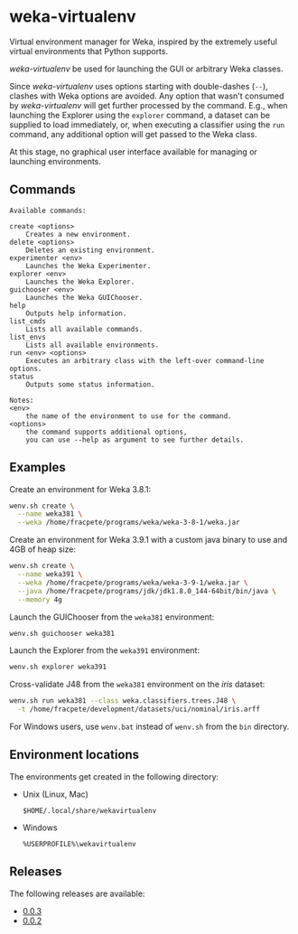 # weka-virtualenv

Virtual environment manager for Weka, inspired by the extremely useful virtual 
environments that Python supports.

*weka-virtualenv* be used for launching the GUI or arbitrary Weka classes. 

Since *weka-virtualenv* uses options starting with double-dashes (`--`), clashes with 
Weka options are avoided. Any option that wasn't consumed by *weka-virtualenv* 
will get further processed by the command. E.g., when launching the Explorer
using the `explorer` command, a dataset can be supplied to load immediately, 
or, when executing a classifier using the `run` command, any additional option 
will get passed to the Weka class.

At this stage, no graphical user interface available for managing or launching 
environments.


## Commands

```
Available commands:

create <options>
	Creates a new environment.
delete <options>
	Deletes an existing environment.
experimenter <env>
	Launches the Weka Experimenter.
explorer <env>
	Launches the Weka Explorer.
guichooser <env>
	Launches the Weka GUIChooser.
help
	Outputs help information.
list_cmds
	Lists all available commands.
list_envs
	Lists all available environments.
run <env> <options>
	Executes an arbitrary class with the left-over command-line options.
status
	Outputs some status information.

Notes:
<env>
	the name of the environment to use for the command.
<options>
	the command supports additional options,
	you can use --help as argument to see further details.
```

## Examples

Create an environment for Weka 3.8.1:
```bash
wenv.sh create \
  --name weka381 \
  --weka /home/fracpete/programs/weka/weka-3-8-1/weka.jar
```

Create an environment for Weka 3.9.1 with a custom java binary to use
and 4GB of heap size:
```bash
wenv.sh create \
  --name weka391 \
  --weka /home/fracpete/programs/weka/weka-3-9-1/weka.jar \
  --java /home/fracpete/programs/jdk/jdk1.8.0_144-64bit/bin/java \
  --memory 4g
```

Launch the GUIChooser from the `weka381` environment:
```bash
wenv.sh guichooser weka381
```

Launch the Explorer from the `weka391` environment:
```bash
wenv.sh explorer weka391
```

Cross-validate J48 from the `weka381` environment on the *iris* dataset:
```bash
wenv.sh run weka381 --class weka.classifiers.trees.J48 \
  -t /home/fracpete/development/datasets/uci/nominal/iris.arff
```

For Windows users, use `wenv.bat` instead of `wenv.sh` from the `bin` directory.


## Environment locations

The environments get created in the following directory:

* Unix (Linux, Mac)

  `$HOME/.local/share/wekavirtualenv`

* Windows

  `%USERPROFILE%\wekavirtualenv`


## Releases

The following releases are available:

* [0.0.3](https://github.com/fracpete/weka-virtualenv/releases/download/weka-virtualenv-0.0.3/weka-virtualenv-0.0.3-bin.zip)
* [0.0.2](https://github.com/fracpete/weka-virtualenv/releases/download/weka-virtualenv-0.0.2/weka-virtualenv-0.0.2-bin.zip)
